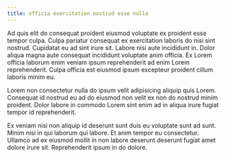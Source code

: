 ```yaml
---
title: officia exercitation nostrud esse nulla
---
```


Ad quis elit do consequat proident eiusmod voluptate ex proident esse tempor culpa. Culpa pariatur consequat ex exercitation laboris do nisi sint nostrud. Cupidatat eu ad sint irure sit. Labore nisi aute incididunt in. Dolor aliqua magna aute consequat incididunt voluptate anim officia. Ex Lorem officia laborum enim veniam ipsum reprehenderit ad enim Lorem reprehenderit. Culpa officia est eiusmod ipsum excepteur proident cillum laboris minim eu.

Lorem non consectetur nulla do ipsum velit adipisicing aliquip quis Lorem. Consequat id nostrud eu ad do eiusmod non velit ex non do nostrud minim proident. Dolor labore in commodo Lorem sint enim ad in aliqua irure fugiat tempor id reprehenderit.

Ex veniam nisi non aliquip id deserunt sunt duis eu voluptate sunt ad sunt. Minim nisi in qui laborum qui labore. Et anim tempor eu consectetur. Ullamco ad ex eiusmod mollit in non labore deserunt deserunt fugiat amet dolore irure sit. Reprehenderit ipsum in do dolore.